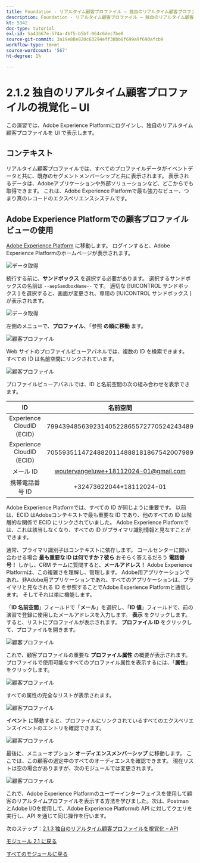```yaml
---
title: Foundation - リアルタイム顧客プロファイル – 独自のリアルタイム顧客プロファイルを視覚化 – UI
description: Foundation - リアルタイム顧客プロファイル – 独自のリアルタイム顧客プロファイルを視覚化 – UI
kt: 5342
doc-type: tutorial
exl-id: 5a43b67e-574a-4bf5-b5bf-064c6dec7be8
source-git-commit: 3a19e88e820c63294eff38bb8f699a9f690afcb9
workflow-type: tm+mt
source-wordcount: '567'
ht-degree: 1%

---
```


# 2.1.2 独自のリアルタイム顧客プロファイルの視覚化 – UI

この演習では、Adobe Experience Platformにログインし、独自のリアルタイム顧客プロファイルを UI で表示します。

## コンテキスト

リアルタイム顧客プロファイルでは、すべてのプロファイルデータがイベントデータと共に、既存のセグメントメンバーシップと共に表示されます。 表示されるデータは、Adobeアプリケーションや外部ソリューションなど、どこからでも取得できます。 これは、Adobe Experience Platformで最も強力なビュー、つまり真のレコードのエクスペリエンスシステムです。

## Adobe Experience Platformでの顧客プロファイルビューの使用

[Adobe Experience Platform](https://experience.adobe.com/platform) に移動します。 ログインすると、Adobe Experience Platformのホームページが表示されます。

![データ取得](../../datacollection/module1.2/images/home.png)

続行する前に、**サンドボックス** を選択する必要があります。 選択するサンドボックスの名前は ``--aepSandboxName--`` です。 適切な [!UICONTROL &#x200B; サンドボックス &#x200B;] を選択すると、画面が変更され、専用の [!UICONTROL &#x200B; サンドボックス &#x200B;] が表示されます。

![データ取得](../../datacollection/module1.2/images/sb1.png)

左側のメニューで、**プロファイル**、「参照 **の順に移動** ます。

![ 顧客プロファイル ](./images/homemenu.png)

Web サイトのプロファイルビューアパネルでは、複数の ID を検索できます。 すべての ID は名前空間にリンクされています。

![ 顧客プロファイル ](./images/identities.png)

プロファイルビューアパネルでは、ID と名前空間の次の組み合わせを表示できます。

| ID | 名前空間 |
|:-------------:| :---------------:|
| Experience CloudID （ECID） | 79943948563923140522865572770524243489 |
| Experience CloudID （ECID） | 70559351147248820114888181867542007989 |
| メール ID | woutervangeluwe+18112024-01@gmail.com |
| 携帯電話番号 ID | +32473622044+18112024-01 |

Adobe Experience Platformでは、すべての ID が同じように重要です。 以前は、ECID はAdobeコンテキストで最も重要な ID であり、他のすべての ID は階層的な関係で ECID にリンクされていました。 Adobe Experience Platformでは、これは該当しなくなり、すべての ID がプライマリ識別情報と見なすことができます。

通常、プライマリ識別子はコンテキストに依存します。 コールセンターに問い合わせる場合 **最も重要な ID は何ですか？彼ら** おそらく答えるだろう **電話番号！** しかし、CRM チームに質問すると、**メールアドレス！** Adobe Experience Platformは、この複雑さを理解し、管理します。 Adobe用アプリケーションであれ、非Adobe用アプリケーションであれ、すべてのアプリケーションは、プライマリと見なされる ID を参照することでAdobe Experience Platformと通信します。 そしてそれは単に機能します。

「**ID 名前空間**」フィールドで「**メール**」を選択し、「**ID 値**」フィールドで、前の演習で登録に使用したメールアドレスを入力します。 **表示** をクリックします。 すると、リストにプロファイルが表示されます。 **プロファイル ID** をクリックして、プロファイルを開きます。

![ 顧客プロファイル ](./images/popupecid.png)

これで、顧客プロファイルの重要な **プロファイル属性** の概要が表示されます。 プロファイルで使用可能なすべてのプロファイル属性を表示するには、「**属性**」をクリックします。

![ 顧客プロファイル ](./images/profile.png)

すべての属性の完全なリストが表示されます。

![ 顧客プロファイル ](./images/profilattr.png)

**イベント** に移動すると、プロファイルにリンクされているすべてのエクスペリエンスイベントのエントリを確認できます。

![ 顧客プロファイル ](./images/profileee.png)

最後に、メニューオプション **オーディエンスメンバーシップ** に移動します。 ここでは、この顧客の選定中のすべてのオーディエンスを確認できます。 現在リストは空の場合がありますが、次のモジュールでは変更されます。

![ 顧客プロファイル ](./images/profileseg.png)

これで、Adobe Experience Platformのユーザーインターフェイスを使用して顧客のリアルタイムプロファイルを表示する方法を学びました。次は、PostmanとAdobe I/Oを使用して、Adobe Experience Platformの API に対してクエリを実行し、API を通じて同じ操作を行います。

次のステップ：[2.1.3 独自のリアルタイム顧客プロファイルを視覚化 – API](./ex3.md)

[モジュール 2.1 に戻る](./real-time-customer-profile.md)

[すべてのモジュールに戻る](../../../overview.md)
